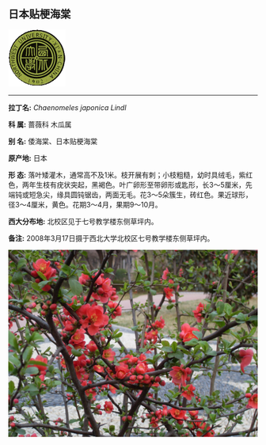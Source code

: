 ## 日本贴梗海棠

![西北大学校园网络植物志](JPG/nwu.gif)

---

**拉丁名:**  _Chaenomeles japonica Lindl_

**科 属:** 蔷薇科 木瓜属

**别 名:** 倭海棠、日本贴梗海棠

**原产地:** 日本

**形  态:** 落叶矮灌木，通常高不及1米。枝开展有刺；小枝粗糙，幼时具绒毛，紫红色，两年生枝有疣状突起，黑褐色。叶广卵形至带卵形或匙形，长3～5厘米，先端钝或短急尖，缘具圆钝锯齿，两面无毛。花3～5朵簇生，砖红色。果近球形，径3～4厘米，黄色。花期3～4月，果期9～10月。

**西大分布地:** 北校区见于七号教学楼东侧草坪内。　

**备注:** 2008年3月17日摄于西北大学北校区七号教学楼东侧草坪内。

![日本贴梗海棠](JPG/日本贴梗海棠.JPG) 

